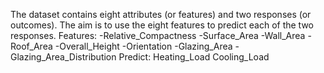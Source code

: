 The dataset contains eight attributes (or features) and two responses (or outcomes). The aim is to use the eight features to predict each of the two responses.
Features:
-Relative_Compactness
-Surface_Area
-Wall_Area
-Roof_Area
-Overall_Height
-Orientation
-Glazing_Area
-Glazing_Area_Distribution
Predict:
Heating_Load
Cooling_Load
